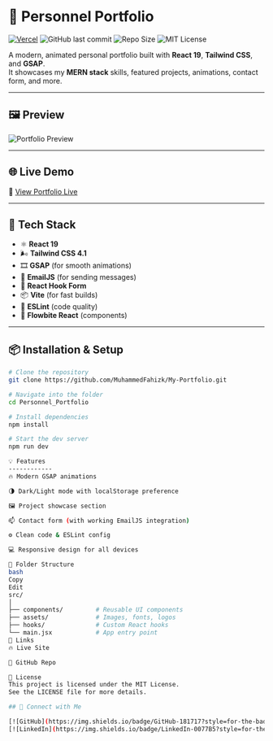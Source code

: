 # 💼 Personnel Portfolio

[![Vercel](https://vercelbadge.vercel.app/api/MuhammedFahizk/My-Portfolio)](https://fahiz.vercel.app)
![GitHub last commit](https://img.shields.io/github/last-commit/MuhammedFahizk/My-Portfolio)
![Repo Size](https://img.shields.io/github/repo-size/MuhammedFahizk/My-Portfolio)
![MIT License](https://img.shields.io/badge/License-MIT-blue.svg)

A modern, animated personal portfolio built with **React 19**, **Tailwind CSS**, and **GSAP**.  
It showcases my **MERN stack** skills, featured projects, animations, contact form, and more.

---

## 🖼️ Preview

![Portfolio Preview](https://res.cloudinary.com/dnqx8sqdw/image/upload/v1751624299/profile_black-1_nkpjpe.png)

---

## 🌐 Live Demo

🔗 [View Portfolio Live](https://fahiz.vercel.app)

---

## 🚀 Tech Stack

- ⚛️ **React 19**
- 🌬️ **Tailwind CSS 4.1**
- 🎞️ **GSAP** (for smooth animations)
- 📨 **EmailJS** (for sending messages)
- 🧩 **React Hook Form**
- 📦 **Vite** (for fast builds)
- 🧪 **ESLint** (code quality)
- 🌈 **Flowbite React** (components)

---

## 📦 Installation & Setup

```bash
# Clone the repository
git clone https://github.com/MuhammedFahizk/My-Portfolio.git

# Navigate into the folder
cd Personnel_Portfolio

# Install dependencies
npm install

# Start the dev server
npm run dev

💡 Features
------------
🔥 Modern GSAP animations

🌗 Dark/Light mode with localStorage preference

🖼️ Project showcase section

📫 Contact form (with working EmailJS integration)

⚙️ Clean code & ESLint config

💻 Responsive design for all devices

📁 Folder Structure
bash
Copy
Edit
src/
│
├── components/         # Reusable UI components
├── assets/             # Images, fonts, logos
├── hooks/              # Custom React hooks
└── main.jsx            # App entry point
🔗 Links
🔥 Live Site

🧠 GitHub Repo

📜 License
This project is licensed under the MIT License.
See the LICENSE file for more details.

## 🙌 Connect with Me

[![GitHub](https://img.shields.io/badge/GitHub-181717?style=for-the-badge&logo=github&logoColor=white)](https://github.com/MuhammedFahizk)
[![LinkedIn](https://img.shields.io/badge/LinkedIn-0077B5?style=for-the-badge&logo=linkedin&logoColor=white)](https://www.linkedin.com/in/muhammedfahizk)
